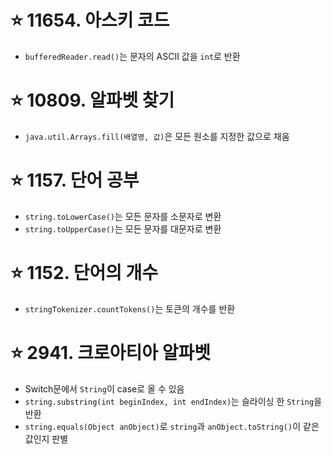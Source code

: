# ⭐ 11654. 아스키 코드

* `bufferedReader.read()`는 문자의 ASCII 값을 `int`로 반환

# ⭐ 10809. 알파벳 찾기

* `java.util.Arrays.fill(배열명, 값)`은 모든 원소를 지정한 값으로 채움

# ⭐ 1157. 단어 공부

* `string.toLowerCase()`는 모든 문자를 소문자로 변환
* `string.toUpperCase()`는 모든 문자를 대문자로 변환

# ⭐ 1152. 단어의 개수

* `stringTokenizer.countTokens()`는 토큰의 개수를 반환

# ⭐ 2941. 크로아티아 알파벳

* Switch문에서 `String`이 case로 올 수 있음
* `string.substring(int beginIndex, int endIndex)`는 슬라이싱 한 `String`을 반환
* `string.equals(Object anObject)`로 `string`과 `anObject.toString()`이 같은 값인지 판별
